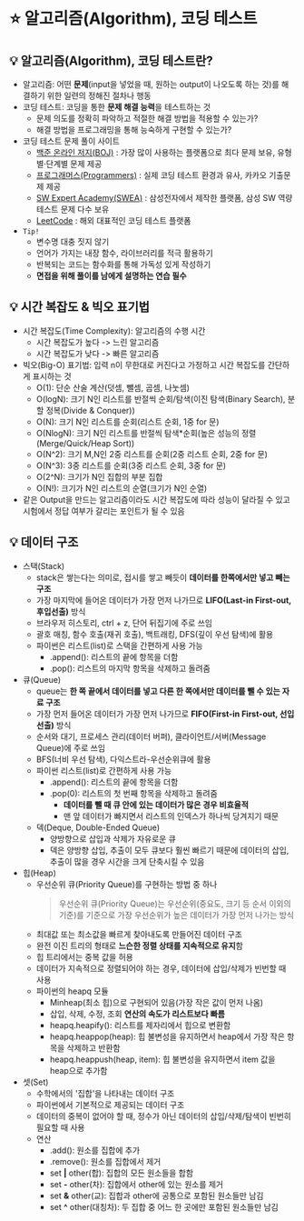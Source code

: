 # ⭐ 알고리즘(Algorithm), 코딩 테스트

## 💡 알고리즘(Algorithm), 코딩 테스트란?
- 알고리즘: 어떤 **문제**(input을 넣었을 때, 원하는 output이 나오도록 하는 것)를 해결하기 위한 일련의 정해진 절차나 행동
- 코딩 테스트: 코딩을 통한 **문제 해결 능력**을 테스트하는 것
  - 문제 의도를 정확히 파악하고 적절한 해결 방법을 적용할 수 있는가?
  - 해결 방법을 프로그래밍을 통해 능숙하게 구현할 수 있는가?
- 코딩 테스트 문제 풀이 사이트
  - [백준 온라인 저지(BOJ)](https://www.acmicpc.net/) : 가장 많이 사용하는 플랫폼으로 최다 문제 보유, 유형별·단계별 문제 제공
  - [프로그래머스(Programmers)](https://programmers.co.kr/) : 실제 코딩 테스트 환경과 유사, 카카오 기출문제 제공
  - [SW Expert Academy(SWEA)](https://swexpertacademy.com/main/main.do) : 삼성전자에서 제작한 플랫폼, 삼성 SW 역량 테스트 문제 다수 보유
  - [LeetCode](https://leetcode.com/) : 해외 대표적인 코딩 테스트 플랫폼
- `Tip!`
  - 변수명 대충 짓지 않기
  - 언어가 가지는 내장 함수, 라이브러리를 적극 활용하기
  - 반복되는 코드는 함수화를 통해 가독성 있게 작성하기
  - **면접을 위해 풀이를 남에게 설명하는 연습 필수**

## 💡 시간 복잡도 & 빅오 표기법
- 시간 복잡도(Time Complexity): 알고리즘의 수행 시간
  - 시간 복잡도가 높다 -> 느린 알고리즘
  - 시간 복잡도가 낮다 -> 빠른 알고리즘
- 빅오(Big-O) 표기법: 입력 n이 무한대로 커진다고 가정하고 시간 복잡도를 간단하게 표시하는 것
  - O(1): 단순 산술 계산(덧셈, 뺄셈, 곱셈, 나눗셈)
  - O(logN): 크기 N인 리스트를 반절씩 순회/탐색(이진 탐색(Binary Search), 분할 정복(Divide & Conquer))
  - O(N): 크기 N인 리스트를 순회(리스트 순회, 1중 for 문)
  - O(NlogN): 크기 N인 리스트를 반절씩 탐색*순회(높은 성능의 정렬(Merge/Quick/Heap Sort))
  - O(N^2): 크기 M,N인 2중 리스트를 순회(2중 리스트 순회, 2중 for 문)
  - O(N^3): 3중 리스트를 순회(3중 리스트 순회, 3중 for 문)
  - O(2^N): 크기가 N인 집합의 부분 집합
  - O(N!): 크기가 N인 리스트의 순열(크기가 N인 순열)
- 같은 Output을 만드는 알고리즘이라도 시간 복잡도에 따라 성능이 달라질 수 있고 시험에서 정답 여부가 갈리는 포인트가 될 수 있음

## 💡 데이터 구조
- 스택(Stack)
  - stack은 쌓는다는 의미로, 접시를 쌓고 빼듯이 **데이터를 한쪽에서만 넣고 빼는 구조**
  - 가장 마지막에 들어온 데이터가 가장 먼저 나가므로 **LIFO(Last-in First-out, 후입선출)** 방식
  - 브라우저 히스토리, ctrl + z, 단어 뒤집기에 주로 쓰임
  - 괄호 매칭, 함수 호출(재귀 호출), 백트래킹, DFS(깊이 우선 탐색)에 활용
  - 파이썬은 리스트(list)로 스택을 간편하게 사용 가능
    - .append(): 리스트의 끝에 항목을 더함
    - .pop(): 리스트의 마지막 항목을 삭제하고 돌려줌
- 큐(Queue)
  - queue는 **한 쪽 끝에서 데이터를 넣고 다른 한 쪽에서만 데이터를 뺄 수 있는 자료 구조**
  - 가장 먼저 들어온 데이터가 가장 먼저 나가므로 **FIFO(First-in First-out, 선입선출)** 방식
  - 순서와 대기, 프로세스 관리(데이터 버퍼), 클라이언트/서버(Message Queue)에 주로 쓰임
  - BFS(너비 우선 탐색), 다익스트라-우선순위큐에 활용
  - 파이썬 리스트(list)로 간편하게 사용 가능
    - .append(): 리스트의 끝에 항목을 더함
    - .pop(0): 리스트의 첫 번째 항목을 삭제하고 돌려줌
      - **데이터를 뺄 때 큐 안에 있는 데이터가 많은 경우 비효율적**
      - 맨 앞 데이터가 빠지면서 리스트의 인덱스가 하나씩 당겨지기 때문
  - 덱(Deque, Double-Ended Queue)
    - 양방향으로 삽입과 삭제가 자유로운 큐
    - 덱은 양방향 삽입, 추출이 모두 큐보다 훨씬 빠르기 때문에 데이터의 삽입, 추출이 많을 경우 시간을 크게 단축시킬 수 있음
- 힙(Heap)
  - 우선순위 큐(Priority Queue)를 구현하는 방법 중 하나
    > 우선순위 큐(Priority Queue)는 우선순위(중요도, 크기 등 순서 이외의 기준)를 기준으로 가장 우선순위가 높은 데이터가 가장 먼저 나가는 방식
  - 최대값 또는 최소값을 빠르게 찾아내도록 만들어진 데이터 구조
  - 완전 이진 트리의 형태로 **느슨한 정렬 상태를 지속적으로 유지**함
  - 힙 트리에서는 중복 값을 허용
  - 데이터가 지속적으로 정렬되어야 하는 경우, 데이터에 삽입/삭제가 빈번할 때 사용
  - 파이썬의 heapq 모듈
    - Minheap(최소 힙)으로 구현되어 있음(가장 작은 값이 먼저 나옴)
    - 삽입, 삭제, 수정, 조회 **연산의 속도가 리스트보다 빠름**
    - heapq.heapify(): 리스트를 제자리에서 힙으로 변환함
    - heapq.heappop(heap): 힙 불변성을 유지하면서 heap에서 가장 작은 항목을 삭제하고 반환함
    - heapq.heappush(heap, item): 힙 불변성을 유지하면서 item 값을 heap으로 추가함
- 셋(Set)
  - 수학에서의 '집합'을 나타내는 데이터 구조
  - 파이썬에서 기본적으로 제공되는 데이터 구조
  - 데이터의 중복이 없어야 할 때, 정수가 아닌 데이터의 삽입/삭제/탐색이 빈번히 필요할 때 사용
  - 연산
    - .add(): 원소를 집합에 추가
    - .remove(): 원소를 집합에서 제거
    - set **|** other(합): 집합의 모든 원소들을 합함
    - set **-** other(차): 집합에서 other에 있는 원소를 제거
    - set **&** other(교): 집합과 other에 공통으로 포함된 원소들만 남김
    - set **^** other(대칭차): 두 집합 중 어느 한 곳에만 포함된 원소들만 남김